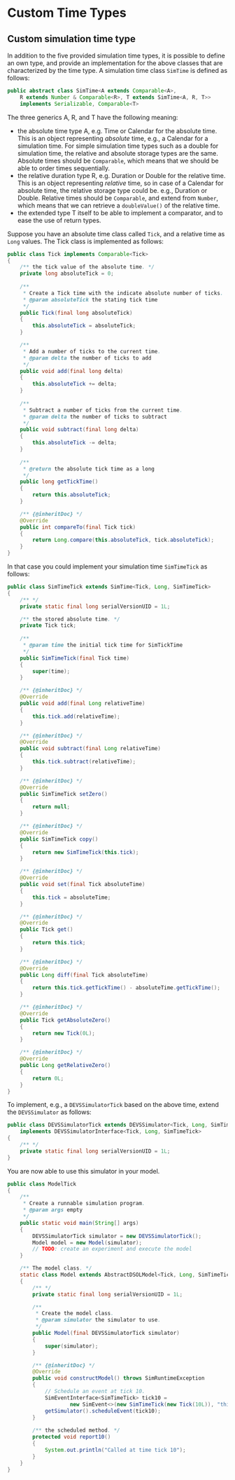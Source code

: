 # Custom Time Types

## Custom simulation time type

In addition to the five provided simulation time types, it is possible to define an own type, and provide an implementation for the above classes that are characterized by the time type. A simulation time class `SimTime` is defined as follows:

```java
public abstract class SimTime<A extends Comparable<A>, 
    R extends Number & Comparable<R>, T extends SimTime<A, R, T>> 
    implements Serializable, Comparable<T>
```

The three generics A, R, and T have the following meaning:

* the absolute time type A, e.g. Time or Calendar for the absolute time. This is an object representing _absolute_ time, e.g., a Calendar for a simulation time. For simple simulation time types such as a double for simulation time, the relative and absolute storage types are the same. Absolute times should be `Comparable`, which means that we should be able to order times sequentially.
 * the relative duration type R, e.g. Duration or Double for the relative time. This is an object representing _relative_ time, so in case of a Calendar for absolute time, the relative storage type could be. e.g., Duration or Double. Relative times should be `Comparable`, and extend from `Number`, which means that we can retrieve a `doubleValue()` of the relative time.
 * the extended type T itself to be able to implement a comparator, and to ease the use of return types.

Suppose you have an absolute time class called `Tick`, and a relative time as `Long` values. The Tick class is implemented as follows:

```java
public class Tick implements Comparable<Tick>
{
    /** the tick value of the absolute time. */
    private long absoluteTick = 0;
    
    /**
     * Create a Tick time with the indicate absolute number of ticks.
     * @param absoluteTick the stating tick time
     */
    public Tick(final long absoluteTick)
    {
        this.absoluteTick = absoluteTick;
    }

    /**
     * Add a number of ticks to the current time. 
     * @param delta the number of ticks to add
     */
    public void add(final long delta)
    {
        this.absoluteTick += delta;
    }
    
    /**
     * Subtract a number of ticks from the current time. 
     * @param delta the number of ticks to subtract
     */
    public void subtract(final long delta)
    {
        this.absoluteTick -= delta;
    }
    
    /**
     * @return the absolute tick time as a long
     */
    public long getTickTime()
    {
        return this.absoluteTick;
    }

    /** {@inheritDoc} */
    @Override
    public int compareTo(final Tick tick)
    {
        return Long.compare(this.absoluteTick, tick.absoluteTick);
    }
}
```

In that case you could implement your simulation time `SimTimeTick` as follows:

```java
public class SimTimeTick extends SimTime<Tick, Long, SimTimeTick>
{
    /** */
    private static final long serialVersionUID = 1L;

    /** the stored absolute time. */
    private Tick tick;
    
    /**
     * @param time the initial tick time for SimTickTime
     */
    public SimTimeTick(final Tick time)
    {
        super(time);
    }

    /** {@inheritDoc} */
    @Override
    public void add(final Long relativeTime)
    {
        this.tick.add(relativeTime);
    }

    /** {@inheritDoc} */
    @Override
    public void subtract(final Long relativeTime)
    {
        this.tick.subtract(relativeTime);
    }

    /** {@inheritDoc} */
    @Override
    public SimTimeTick setZero()
    {
        return null;
    }

    /** {@inheritDoc} */
    @Override
    public SimTimeTick copy()
    {
        return new SimTimeTick(this.tick);
    }

    /** {@inheritDoc} */
    @Override
    public void set(final Tick absoluteTime)
    {
        this.tick = absoluteTime;
    }

    /** {@inheritDoc} */
    @Override
    public Tick get()
    {
        return this.tick;
    }

    /** {@inheritDoc} */
    @Override
    public Long diff(final Tick absoluteTime)
    {
        return this.tick.getTickTime() - absoluteTime.getTickTime();
    }

    /** {@inheritDoc} */
    @Override
    public Tick getAbsoluteZero()
    {
        return new Tick(0L);
    }

    /** {@inheritDoc} */
    @Override
    public Long getRelativeZero()
    {
        return 0L;
    }
}
```

To implement, e.g., a `DEVSSimulatorTick` based on the above time, extend the `DEVSSimulator` as follows:

```java
public class DEVSSimulatorTick extends DEVSSimulator<Tick, Long, SimTimeTick>
    implements DEVSSimulatorInterface<Tick, Long, SimTimeTick>
{
    /** */
    private static final long serialVersionUID = 1L;
}
```

You are now able to use this simulator in your model. 

```java
public class ModelTick
{
    /**
     * Create a runnable simulation program.
     * @param args empty
     */
    public static void main(String[] args)
    {
        DEVSSimulatorTick simulator = new DEVSSimulatorTick();
        Model model = new Model(simulator);
        // TODO: create an experiment and execute the model
    }

    /** The model class. */
    static class Model extends AbstractDSOLModel<Tick, Long, SimTimeTick, DEVSSimulatorTick>
    {
        /** */
        private static final long serialVersionUID = 1L;

        /**
         * Create the model class.
         * @param simulator the simulator to use.
         */
        public Model(final DEVSSimulatorTick simulator)
        {
            super(simulator);
        }

        /** {@inheritDoc} */
        @Override
        public void constructModel() throws SimRuntimeException
        {
            // Schedule an event at tick 10.
            SimEventInterface<SimTimeTick> tick10 =
                    new SimEvent<>(new SimTimeTick(new Tick(10L)), "this", "this", "report10", null);
            getSimulator().scheduleEvent(tick10);
        }
        
        /** the scheduled method. */
        protected void report10()
        {
            System.out.println("Called at time tick 10");
        }
    }
}
```
